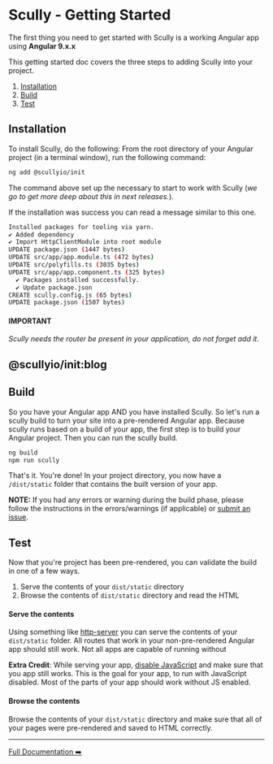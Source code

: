 # Scully - Getting Started

The first thing you need to get started with Scully is a working Angular app using **Angular 9.x.x**

This getting started doc covers the three steps to adding Scully into your project. 

1. [Installation](#installation)
2. [Build](#build)
3. [Test](#test) 


## Installation
To install Scully, do the following: From the root directory of your Angular project (in a terminal window), run the following command: 
```bash
ng add @scullyio/init
```

The command above set up the necessary to start to work with Scully (_we go to get more deep about this in next releases._).

If the installation was success you can read a message similar to this one.

```bash
Installed packages for tooling via yarn.
✔ Added dependency
✔ Import HttpClientModule into root module
UPDATE package.json (1447 bytes)
UPDATE src/app/app.module.ts (472 bytes)
UPDATE src/polyfills.ts (3035 bytes)
UPDATE src/app/app.component.ts (325 bytes)
  ✔ Packages installed successfully.
  ✔ Update package.json
CREATE scully.config.js (65 bytes)
UPDATE package.json (1507 bytes)
```

#### IMPORTANT
*Scully needs the router be present in your application, do not forget add it.*

## @scullyio/init:blog

## Build

So you have your Angular app AND you have installed Scully. So let's run a scully build to turn your site into a
pre-rendered Angular app. Because scully runs based on a build of your app, the first step is to build your Angular 
project. Then you can run the scully build. 

```bash
ng build
npm run scully
```

That's it. You're done! In your project directory, you now have a `/dist/static` folder that contains the built version 
of your app. 

__NOTE:__ If you had any errors or warning during the build phase, please follow the instructions in the errors/warnings
(if applicable) or [submit an issue](https://github.com/scullyio/scully/issues/new/choose). 

## Test

Now that you're project has been pre-rendered, you can validate the build in one of a few ways. 

1. Serve the contents of your `dist/static` directory
2. Browse the contents of `dist/static` directory and read the HTML

#### Serve the contents

Using something like [http-server](https://www.npmjs.com/package/http-server) you can serve the contents of your 
`dist/static` folder. All routes that work in your non-pre-rendered Angular app should still work. Not all apps are 
capable of running without  

__Extra Credit__: While serving your app, [disable JavaScript](https://developers.google.com/web/tools/chrome-devtools/javascript/disable) 
and make sure that you app still works. This is the goal for your app, to run with JavaScript disabled. Most of the 
parts of your app should work without JS enabled. 

#### Browse the contents

Browse the contents of your `dist/static` directory and make sure that all of your pages were pre-rendered and saved to 
HTML correctly. 


---
[Full Documentation ➡️](scully.md)
